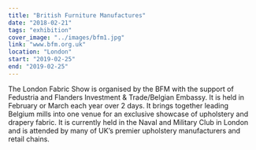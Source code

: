 ```yaml
---
title: "British Furniture Manufactures"
date: "2018-02-21"
tags: "exhibition"
cover_image: "../images/bfm1.jpg"
link: "www.bfm.org.uk"
location: "London"
start: "2019-02-25"
end: "2019-02-25"
---
```


The London Fabric Show is organised by the BFM with the support of Fedustria and Flanders Investment & Trade/Belgian Embassy. It is held in February or March each year over 2 days. It brings together leading Belgium mills into one venue for an exclusive showcase of upholstery and drapery fabric. It is currently held in the Naval and Military Club in London and is attended by many of UK’s premier upholstery manufacturers and retail chains.
